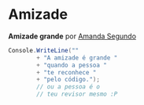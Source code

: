 # Amizade

**Amizade grande** por [Amanda Segundo](https://github.com/amandasegundo)

```cs
Console.WriteLine(""
		+ "A amizade é grande "
		+ "quando a pessoa "
		+ "te reconhece "
		+ "pelo código.");
		// ou a pessoa é o 
		// teu revisor mesmo :P
```
